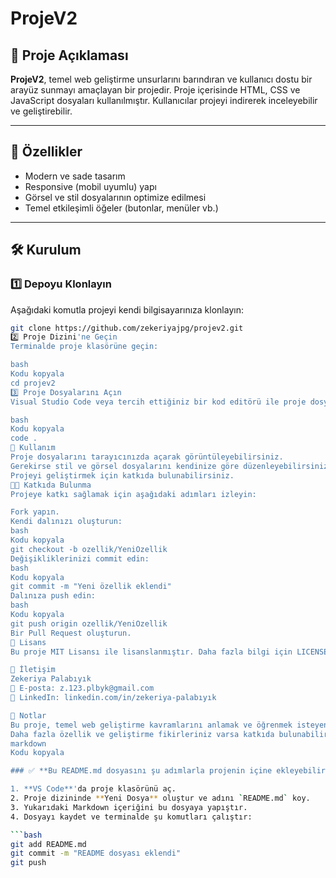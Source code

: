 # ProjeV2

## 📌 Proje Açıklaması
**ProjeV2**, temel web geliştirme unsurlarını barındıran ve kullanıcı dostu bir arayüz sunmayı amaçlayan bir projedir. Proje içerisinde HTML, CSS ve JavaScript dosyaları kullanılmıştır. Kullanıcılar projeyi indirerek inceleyebilir ve geliştirebilir.

---

## 🚀 Özellikler
- Modern ve sade tasarım
- Responsive (mobil uyumlu) yapı
- Görsel ve stil dosyalarının optimize edilmesi
- Temel etkileşimli öğeler (butonlar, menüler vb.)

---

## 🛠️ Kurulum

### 1️⃣ **Depoyu Klonlayın**
Aşağıdaki komutla projeyi kendi bilgisayarınıza klonlayın:

```bash
git clone https://github.com/zekeriyajpg/projev2.git
2️⃣ Proje Dizini'ne Geçin
Terminalde proje klasörüne geçin:

bash
Kodu kopyala
cd projev2
3️⃣ Proje Dosyalarını Açın
Visual Studio Code veya tercih ettiğiniz bir kod editörü ile proje dosyalarını açın:

bash
Kodu kopyala
code .
📄 Kullanım
Proje dosyalarını tarayıcınızda açarak görüntüleyebilirsiniz.
Gerekirse stil ve görsel dosyalarını kendinize göre düzenleyebilirsiniz.
Projeyi geliştirmek için katkıda bulunabilirsiniz.
👨‍💻 Katkıda Bulunma
Projeye katkı sağlamak için aşağıdaki adımları izleyin:

Fork yapın.
Kendi dalınızı oluşturun:
bash
Kodu kopyala
git checkout -b ozellik/YeniOzellik
Değişikliklerinizi commit edin:
bash
Kodu kopyala
git commit -m "Yeni özellik eklendi"
Dalınıza push edin:
bash
Kodu kopyala
git push origin ozellik/YeniOzellik
Bir Pull Request oluşturun.
📜 Lisans
Bu proje MIT Lisansı ile lisanslanmıştır. Daha fazla bilgi için LICENSE dosyasına bakabilirsiniz.

📧 İletişim
Zekeriya Palabıyık
📧 E-posta: z.123.plbyk@gmail.com
🔗 LinkedIn: linkedin.com/in/zekeriya-palabıyık

📝 Notlar
Bu proje, temel web geliştirme kavramlarını anlamak ve öğrenmek isteyenler için uygun bir başlangıç projesidir.
Daha fazla özellik ve geliştirme fikirleriniz varsa katkıda bulunabilirsiniz!
markdown
Kodu kopyala

### ✅ **Bu README.md dosyasını şu adımlarla projenin içine ekleyebilirsin:**

1. **VS Code**'da proje klasörünü aç.
2. Proje dizininde **Yeni Dosya** oluştur ve adını `README.md` koy.
3. Yukarıdaki Markdown içeriğini bu dosyaya yapıştır.
4. Dosyayı kaydet ve terminalde şu komutları çalıştır:

```bash
git add README.md
git commit -m "README dosyası eklendi"
git push
